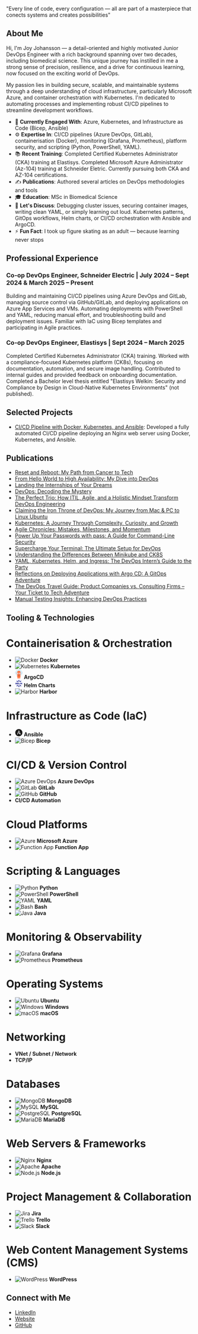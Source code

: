 "Every line of code, every configuration — all are part of a masterpiece that conects systems and creates possibilities"    


## About Me

Hi, I'm Joy Johansson — a detail-oriented and highly motivated Junior DevOps Engineer with a rich background spanning over two decades, including biomedical science. This unique journey has instilled in me a strong sense of precision, resilience, and a drive for continuous learning, now focused on the exciting world of DevOps.

My passion lies in building secure, scalable, and maintainable systems through a deep understanding of cloud infrastructure, particularly Microsoft Azure, and container orchestration with Kubernetes. I'm dedicated to automating processes and implementing robust CI/CD pipelines to streamline development workflows.

- 🚀 **Currently Engaged With**: Azure, Kubernetes, and Infrastructure as Code (Bicep, Ansible)
- ⚙️ **Expertise In**: CI/CD pipelines (Azure DevOps, GitLab), containerisation (Docker), monitoring (Grafana, Prometheus), platform security, and scripting (Python, PowerShell, YAML).
- 📚 **Recent Training**: Completed Certified Kubernetes Administrator (CKA) training at Elastisys. Completed Microsoft Azure Administrator (Az-104) training at Schneider Eletric. Currently pursuing both CKA and AZ-104 certifications.
- ✍️ **Publications**: Authored several articles on DevOps methodologies and tools
- 🎓 **Education**: MSc in Biomedical Science
- 💬 **Let's Discuss**: Debugging cluster issues, securing container images, writing clean YAML, or simply learning 
                        out loud.
                        Kubernetes patterns, GitOps workflows, Helm charts, or CI/CD orchestration with Ansible and ArgoCD.
- ⚡ **Fun Fact**: I took up figure skating as an adult — because learning never stops

## Professional Experience

### Co-op DevOps Engineer, Schneider Electric | July 2024 – Sept 2024 & March 2025 – Present 
Building and maintaining CI/CD pipelines using Azure DevOps and GitLab, managing source control via GitHub/GitLab, and deploying applications on Azure App Services and VMs. Automating deployments with PowerShell and YAML, reducing manual effort, and troubleshooting build and deployment issues. Familiar with IaC using Bicep templates and participating in Agile practices.

### Co-op DevOps Engineer, Elastisys | Sept 2024 – March 2025
Completed Certified Kubernetes Administrator (CKA) training. Worked with a compliance-focused Kubernetes platform (CK8s), focusing on documentation, automation, and secure image handling. Contributed to internal guides and provided feedback on onboarding documentation. Completed a Bachelor level thesis entitled "Elastisys Welkin: Security and Compliance by Design in Cloud-Native Kubernetes Environments" (not published).

## Selected Projects

- [CI/CD Pipeline with Docker, Kubernetes, and Ansible](https://github.com/JoyJohansson/ci-cd-docker-kubernetes-ansible): Developed a fully automated CI/CD pipeline deploying an Nginx web server using Docker, Kubernetes, and Ansible.

## Publications

- [Reset and Reboot: My Path from Cancer to Tech](https://www.linkedin.com/pulse/reset-reboot-my-path-from-cancer-tech-joy-johansson-sqtwf)
- [From Hello World to High Availability: My Dive into DevOps](https://www.linkedin.com/pulse/from-hello-world-high-availability-my-dive-devops-joy-johansson-ldz3f)
- [Landing the Internships of Your Dreams](https://www.linkedin.com/pulse/landing-internship-my-dreams-joy-johansson-mfsme)
- [DevOps: Decoding the Mystery](https://www.linkedin.com/pulse/devops-decoding-mystery-joy-johansson-sczwf)
- [The Perfect Trio: How ITIL, Agile, and a Holistic Mindset Transform DevOps Engineering](https://www.linkedin.com/pulse/perfect-trio-how-itil-agile-holistic-mindset-devops-joy-johansson-2ydif)
- [Claiming the Iron Throne of DevOps: My Journey from Mac & PC to Linux Ubuntu](https://www.linkedin.com/pulse/claiming-iron-throne-devops-my-journey-from-mac-pc-linux-johansson-zwyqc)
- [Kubernetes: A Journey Through Complexity, Curiosity, and Growth](https://www.linkedin.com/pulse/kubernetes-journey-through-complexity-curiosity-growth-joy-johansson-8mcof)
- [Agile Chronicles: Mistakes, Milestones, and Momentum](https://www.linkedin.com/pulse/agile-chronicles-mistakes-milestones-momentum-joy-johansson-hibef)
- [Power Up Your Passwords with pass: A Guide for Command-Line Security](https://www.linkedin.com/pulse/power-up-your-passwords-pass-guide-command-line-security-joy-johansson)
- [Supercharge Your Terminal: The Ultimate Setup for DevOps](https://www.linkedin.com/pulse/supercharge-your-terminal-ultimate-setup-devops-joy-johansson)
- [Understanding the Differences Between Minikube and CK8S](https://www.linkedin.com/pulse/understanding-differences-between-minikube-ck8s-joy-johansson)
- [YAML, Kubernetes, Helm, and Ingress: The DevOps Intern’s Guide to the Party](https://www.linkedin.com/pulse/yaml-kubernetes-helm-ingress-devops-interns-guide-party-joy-johansson)
- [Reflections on Deploying Applications with Argo CD: A GitOps Adventure](https://www.linkedin.com/pulse/reflections-deploying-applications-argo-cd-gitops-adventure-joy-johansson)
- [The DevOps Travel Guide: Product Companies vs. Consulting Firms – Your Ticket to Tech Adventure](https://www.linkedin.com/pulse/devops-travel-guide-product-companies-vs-consulting-firms-joy-johansson)
- [Manual Testing Insights: Enhancing DevOps Practices](https://www.linkedin.com/pulse/manual-testing-insights-enhancing-devops-practices-joy-johansson)


## Tooling & Technologies

# **Containerisation & Orchestration**
- <img src="https://cdn.jsdelivr.net/gh/devicons/devicon/icons/docker/docker-original.svg" width="20" alt="Docker"> **Docker** 
- <img src="https://cdn.jsdelivr.net/gh/devicons/devicon/icons/kubernetes/kubernetes-plain.svg" width="20" alt="Kubernetes"> **Kubernetes** 
- <img src="https://raw.githubusercontent.com/cncf/artwork/master/projects/argo/icon/color/argo-icon-color.svg" width="20" alt="ArgoCD"> **ArgoCD** 
- <img src="https://raw.githubusercontent.com/cncf/artwork/master/projects/helm/icon/color/helm-icon-color.svg" width="20" alt="Helm"> **Helm Charts** 
- <img src="https://goharbor.io/img/harbor-logo.svg" width="20" alt="Harbor"> **Harbor**

# **Infrastructure as Code (IaC)**
- <img src="https://raw.githubusercontent.com/devicons/devicon/master/icons/ansible/ansible-original.svg" width="20" alt="Ansible"> **Ansible** 
- <img src="https://raw.githubusercontent.com/Azure/bicep/main/docs/bicep-media/bicep_32x32.png" width="20" alt="Bicep"> **Bicep**

# **CI/CD & Version Control**
- <img src="https://cdn.jsdelivr.net/gh/devicons/devicon/icons/azure/azure-original.svg" width="20" alt="Azure DevOps"> **Azure DevOps** 
- <img src="https://about.gitlab.com/images/press/logo/png/gitlab-icon-rgb.png" width="20" alt="GitLab"> **GitLab** 
- <img src="https://cdn.jsdelivr.net/gh/devicons/devicon/icons/github/github-original-wordmark.svg" width="20" alt="GitHub"> **GitHub** 
- **CI/CD Automation**

# **Cloud Platforms**
- <img src="https://cdn.jsdelivr.net/gh/devicons/devicon/icons/azure/azure-original.svg" width="20" alt="Azure"> **Microsoft Azure** 
- <img src="https://techcommunity.microsoft.com/t5/image/serverpage/image-id/282003i1CC7B4A405389A5E/image-size/large?v=v2&px=999" width="20" alt="Function App"> **Function App**

# **Scripting & Languages**
- <img src="https://cdn.jsdelivr.net/gh/devicons/devicon/icons/python/python-original.svg" width="20" alt="Python"> **Python** 
- <img src="https://techicons.dev/icons/powershell.svg" width="20" alt="PowerShell"> **PowerShell** 
- <img src="https://iconduck.com/icons/20867/yaml.svg" width="20" alt="YAML"> **YAML** 
- <img src="https://cdn.jsdelivr.net/gh/devicons/devicon/icons/bash/bash-original.svg" width="20" alt="Bash"> **Bash** 
- <img src="https://iconduck.com/icons/27539/java.svg" width="20" alt="Java"> **Java**

# **Monitoring & Observability**
- <img src="https://logowik.com/content/uploads/images/grafana6872.logowik.com.webp" width="20" alt="Grafana"> **Grafana** 
- <img src="https://iconduck.com/icons/27828/prometheus.svg" width="20" alt="Prometheus"> **Prometheus**

# **Operating Systems**
- <img src="https://cdn.jsdelivr.net/gh/devicons/devicon/icons/ubuntu/ubuntu-plain.svg" width="20" alt="Ubuntu"> **Ubuntu** 
- <img src="https://cdn.jsdelivr.net/gh/devicons/devicon/icons/windows/windows-original.svg" width="20" alt="Windows"> **Windows** 
- <img src="https://cdn.jsdelivr.net/gh/devicons/devicon/icons/apple/apple-original.svg" width="20" alt="macOS"> **macOS**

# **Networking**
- **VNet / Subnet / Network** 
- **TCP/IP**

# **Databases**
- <img src="https://logodix.com/logo/1936002.png" width="20" alt="MongoDB"> **MongoDB** 
- <img src="https://1000logos.net/wp-content/uploads/2020/08/MySQL-Logo-768x432.png" width="20" alt="MySQL"> **MySQL** 
- <img src="https://wiki.postgresql.org/images/a/a4/PostgreSQL_logo.3colors.svg" width="20" alt="PostgreSQL"> **PostgreSQL** 
- <img src="https://mariadb.com/wp-content/uploads/2019/11/mariadb-logo-vert_blue-transparent.png" width="20" alt="MariaDB"> **MariaDB**

# **Web Servers & Frameworks**
- <img src="https://cdn.jsdelivr.net/gh/devicons/devicon/icons/nginx/nginx-original.svg" width="20" alt="Nginx"> **Nginx** 
- <img src="https://cdn.jsdelivr.net/gh/devicons/devicon/icons/apache/apache-original.svg" width="20" alt="Apache"> **Apache** 
- <img src="https://cdn.jsdelivr.net/gh/devicons/devicon/icons/nodejs/nodejs-original.svg" width="20" alt="Node.js"> **Node.js**

# **Project Management & Collaboration**
- <img src="https://cdn.jsdelivr.net/gh/devicons/devicon/icons/jira/jira-original.svg" width="20" alt="Jira"> **Jira** 
- <img src="https://cdn.jsdelivr.net/gh/devicons/devicon/icons/trello/trello-plain.svg" width="20" alt="Trello"> **Trello** 
- <img src="https://cdn.jsdelivr.net/gh/devicons/devicon/icons/slack/slack-original.svg" width="20" alt="Slack"> **Slack**

# **Web Content Management Systems (CMS)**
- <img src="https://cdn.jsdelivr.net/gh/devicons/devicon/icons/wordpress/wordpress-plain.svg" width="20" alt="WordPress"> **WordPress**

## Connect with Me

- [LinkedIn](https://www.linkedin.com/in/joy-johansson-b01134144)
- [Website](https://joyjohansson.github.io/JoyJohansson/)
- [GitHub](https://github.com/JoyJohansson)
